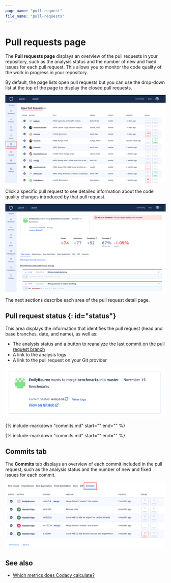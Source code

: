 ```yaml
---
page_name: "pull request"
file_name: "pull-requests"
---
```


# Pull requests page

The **Pull requests page** displays an overview of the pull requests in your repository, such as the analysis status and the number of new and fixed issues for each pull request. This allows you to monitor the code quality of the work in progress in your repository.

By default, the page lists open pull requests but you can use the drop-down list at the top of the page to display the closed pull requests.

![Pull requests page](images/pull-requests.png)

Click a specific pull request to see detailed information about the code quality changes introduced by that pull request.

![Pull request detail](images/pull-requests-detail.png)

The next sections describe each area of the pull request detail page.

## Pull request status {: id="status"}

This area displays the information that identifies the pull request (head and base branches, date, and name), as well as:

-   The analysis status and a [button to reanalyze the last commit on the pull request branch](../faq/repositories/how-do-i-reanalyze-my-repository.md)
-   A link to the analysis logs
-   A link to the pull request on your Git provider

![Pull request status](images/pull-requests-detail-status.png)

{%
    include-markdown "commits.md"
    start="<!--quality-overview-start-->"
    end="<!--quality-overview-end-->"
%}

{%
    include-markdown "commits.md"
    start="<!--tabs-start-->"
    end="<!--tabs-end-->"
%}

## Commits tab

The **Commits** tab displays an overview of each commit included in the pull request, such as the analysis status and the number of new and fixed issues for each commit.

![Commits tab](images/pull-requests-tab-commits.png)

## See also

-   [Which metrics does Codacy calculate?](../faq/code-analysis/which-metrics-does-codacy-calculate.md)
